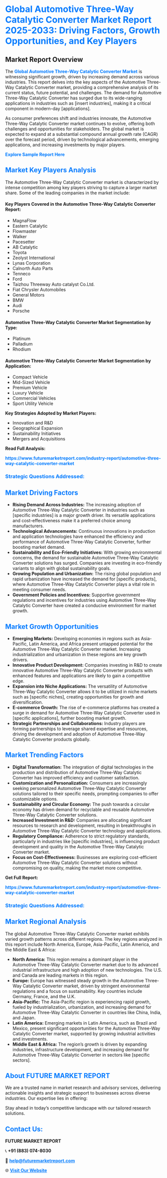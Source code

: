 <h1 style="color: #007BFF;">Global Automotive Three-Way Catalytic Converter Market Report 2025-2033: Driving Factors, Growth Opportunities, and Key Players</h1>

<section id="overview">
<h2>Market Report Overview</h2>
<p>The <a href="https://www.futuremarketreport.com/industry-report/automotive-three-way-catalytic-converter-market" style="color: #007BFF; text-decoration: none;"><strong>Global Automotive Three-Way Catalytic Converter Market</strong></a> is witnessing significant growth, driven by increasing demand across various industries. This report delves into the key aspects of the Automotive Three-Way Catalytic Converter market, providing a comprehensive analysis of its current status, future potential, and challenges. The demand for Automotive Three-Way Catalytic Converter has surged due to its wide-ranging applications in industries such as [insert industries], making it a critical component in modern-day [applications].</p>
<p>As consumer preferences shift and industries innovate, the Automotive Three-Way Catalytic Converter market continues to evolve, offering both challenges and opportunities for stakeholders. The global market is expected to expand at a substantial compound annual growth rate (CAGR) over the forecast period, driven by technological advancements, emerging applications, and increasing investments by major players.</p>
</section>

<section id="overview">
<p><a href="https://www.futuremarketreport.com/request-sample/reportId=60484" style="color: #007BFF; text-decoration: none;"><strong>Explore Sample Report Here</strong></a></p>
</section>

<section id="key-players">
<h2 style="color: #007BFF;">Market Key Players Analysis</h2>
<p>The Automotive Three-Way Catalytic Converter market is characterized by intense competition among key players striving to capture a larger market share. Some of the leading companies in the market include:</p>
<h4>Key Players Covered in the Automotive Three-Way Catalytic Converter Report:</h4>
<ul><li>MagnaFlow</li><li>Eastern Catalytic</li><li>Flowmaster</li><li>Walker</li><li>Pacesetter</li><li>AB Catalytic</li><li>Toyota</li><li>Zeolyst International</li><li>Lynas Corporation</li><li>Calnorth Auto Parts</li><li>Tenneco</li><li>Ford</li><li>Taizhou Threeway Auto catalyst Co.Ltd.</li><li>Fiat Chrysler Automobiles</li><li>General Motors</li><li>BMW</li><li>Audi</li><li>Porsche</li></ul>
<h4>Automotive Three-Way Catalytic Converter Market Segmentation by Type:</h4>
<ul><li>Platinum</li><li>Palladium</li><li>Rhodium</li></ul>

<h4>Automotive Three-Way Catalytic Converter Market Segmentation by Application:</h4>
<ul><li>Compact Vehicle</li><li>Mid-Sized Vehicle</li><li>Premium Vehicle</li><li>Luxury Vehicle</li><li>Commercial Vehicles</li><li>Sport Utility Vehicle</li></ul>
<p><strong>Key Strategies Adopted by Market Players:</strong></p>
<ul>
<li>Innovation and R&D</li>
<li>Geographical Expansion</li>
<li>Sustainability Initiatives</li>
<li>Mergers and Acquisitions</li>
</ul>
</section>

<section>
<p><strong>Read Full Analysis: </strong></p><a href="https://www.futuremarketreport.com/industry-report/automotive-three-way-catalytic-converter-market" style="color: #007BFF; text-decoration: none;"><strong>https://www.futuremarketreport.com/industry-report/automotive-three-way-catalytic-converter-market</strong></a>
<h3 style="color: #007BFF;">Strategic Questions Addressed:</h3>
</section>

<section id="driving-factors">
<h2 style="color: #007BFF;">Market Driving Factors</h2>
<ul>
<li><strong>Rising Demand Across Industries:</strong> The increasing adoption of Automotive Three-Way Catalytic Converter in industries such as [specific industries] is a major growth driver. Its versatile applications and cost-effectiveness make it a preferred choice among manufacturers.</li>
<li><strong>Technological Advancements:</strong> Continuous innovations in production and application technologies have enhanced the efficiency and performance of Automotive Three-Way Catalytic Converter, further boosting market demand.</li>
<li><strong>Sustainability and Eco-Friendly Initiatives:</strong> With growing environmental concerns, the demand for sustainable Automotive Three-Way Catalytic Converter solutions has surged. Companies are investing in eco-friendly variants to align with global sustainability goals.</li>
<li><strong>Growing Population and Urbanization:</strong> The rising global population and rapid urbanization have increased the demand for [specific products], where Automotive Three-Way Catalytic Converter plays a vital role in meeting consumer needs.</li>
<li><strong>Government Policies and Incentives:</strong> Supportive government regulations and incentives for industries using Automotive Three-Way Catalytic Converter have created a conducive environment for market growth.</li>
</ul>
</section>

<section id="growth-opportunities">
<h2 style="color: #007BFF;">Market Growth Opportunities</h2>
<ul>
<li><strong>Emerging Markets:</strong> Developing economies in regions such as Asia-Pacific, Latin America, and Africa present untapped potential for the Automotive Three-Way Catalytic Converter market. Increasing industrialization and urbanization in these regions are key growth drivers.</li>
<li><strong>Innovative Product Development:</strong> Companies investing in R&D to create innovative Automotive Three-Way Catalytic Converter products with enhanced features and applications are likely to gain a competitive edge.</li>
<li><strong>Expansion into Niche Applications:</strong> The versatility of Automotive Three-Way Catalytic Converter allows it to be utilized in niche markets such as [specific niches], creating opportunities for growth and diversification.</li>
<li><strong>E-commerce Growth:</strong> The rise of e-commerce platforms has created a surge in demand for Automotive Three-Way Catalytic Converter used in [specific applications], further boosting market growth.</li>
<li><strong>Strategic Partnerships and Collaborations:</strong> Industry players are forming partnerships to leverage shared expertise and resources, driving the development and adoption of Automotive Three-Way Catalytic Converter products globally.</li>
</ul>
</section>

<section id="trending-factors">
<h2 style="color: #007BFF;">Market Trending Factors</h2>
<ul>
<li><strong>Digital Transformation:</strong> The integration of digital technologies in the production and distribution of Automotive Three-Way Catalytic Converter has improved efficiency and customer satisfaction.</li>
<li><strong>Customization and Personalization:</strong> Consumers are increasingly seeking personalized Automotive Three-Way Catalytic Converter solutions tailored to their specific needs, prompting companies to offer customizable options.</li>
<li><strong>Sustainability and Circular Economy:</strong> The push towards a circular economy has driven demand for recyclable and reusable Automotive Three-Way Catalytic Converter solutions.</li>
<li><strong>Increased Investment in R&D:</strong> Companies are allocating significant resources to research and development, resulting in breakthroughs in Automotive Three-Way Catalytic Converter technology and applications.</li>
<li><strong>Regulatory Compliance:</strong> Adherence to strict regulatory standards, particularly in industries like [specific industries], is influencing product development and quality in the Automotive Three-Way Catalytic Converter market.</li>
<li><strong>Focus on Cost-Effectiveness:</strong> Businesses are exploring cost-efficient Automotive Three-Way Catalytic Converter solutions without compromising on quality, making the market more competitive.</li>
</ul>
</section>

<section>
<p><strong>Get Full Report: </strong></p><a href="https://www.futuremarketreport.com/industry-report/automotive-three-way-catalytic-converter-market" style="color: #007BFF; text-decoration: none;"><strong>https://www.futuremarketreport.com/industry-report/automotive-three-way-catalytic-converter-market</strong></a>
<h3 style="color: #007BFF;">Strategic Questions Addressed:</h3>
</section>


<section id="regional-analysis">
<h2 style="color: #007BFF;">Market Regional Analysis</h2>
<p>The global Automotive Three-Way Catalytic Converter market exhibits varied growth patterns across different regions. The key regions analyzed in this report include North America, Europe, Asia-Pacific, Latin America, and the Middle East & Africa:</p>
<ul>
<li><strong>North America:</strong> This region remains a dominant player in the Automotive Three-Way Catalytic Converter market due to its advanced industrial infrastructure and high adoption of new technologies. The U.S. and Canada are leading markets in this region.</li>
<li><strong>Europe:</strong> Europe has witnessed steady growth in the Automotive Three-Way Catalytic Converter market, driven by stringent environmental regulations and a focus on sustainability. Key countries include Germany, France, and the U.K.</li>
<li><strong>Asia-Pacific:</strong> The Asia-Pacific region is experiencing rapid growth, fueled by industrialization, urbanization, and increasing demand for Automotive Three-Way Catalytic Converter in countries like China, India, and Japan.</li>
<li><strong>Latin America:</strong> Emerging markets in Latin America, such as Brazil and Mexico, present significant opportunities for the Automotive Three-Way Catalytic Converter market, supported by growing industrial activities and investments.</li>
<li><strong>Middle East & Africa:</strong> The region’s growth is driven by expanding industries, infrastructure development, and increasing demand for Automotive Three-Way Catalytic Converter in sectors like [specific sectors].</li>
</ul>
</section>

<footer>
<h2 style="color: #007BFF;">About FUTURE MARKET REPORT</h2>
<p>We are a trusted name in market research and advisory services, delivering actionable insights and strategic support to businesses across diverse industries. Our expertise lies in offering:</p>

<p>Stay ahead in today’s competitive landscape with our tailored research solutions.</p>

<h2 style="color: #007BFF;">Contact Us:</h2>
<p><strong>FUTURE MARKET REPORT</strong></p>
<p>📞 <strong>+91 (883) 074-8030</strong></p>
<p>📧 <strong><a href="mailto:help@futuremarketreport.com" style="color: #007BFF;">help@futuremarketreport.com</a></strong></p>
<p>🌐 <strong><a href="https://www.futuremarketreport.com/" style="color: #007BFF;">Visit Our Website</a></strong></p>
</footer>
